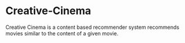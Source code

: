 # Creative-Cinema
Creative Cinema is a content based recommender system recommends movies similar to the content of a given movie.
